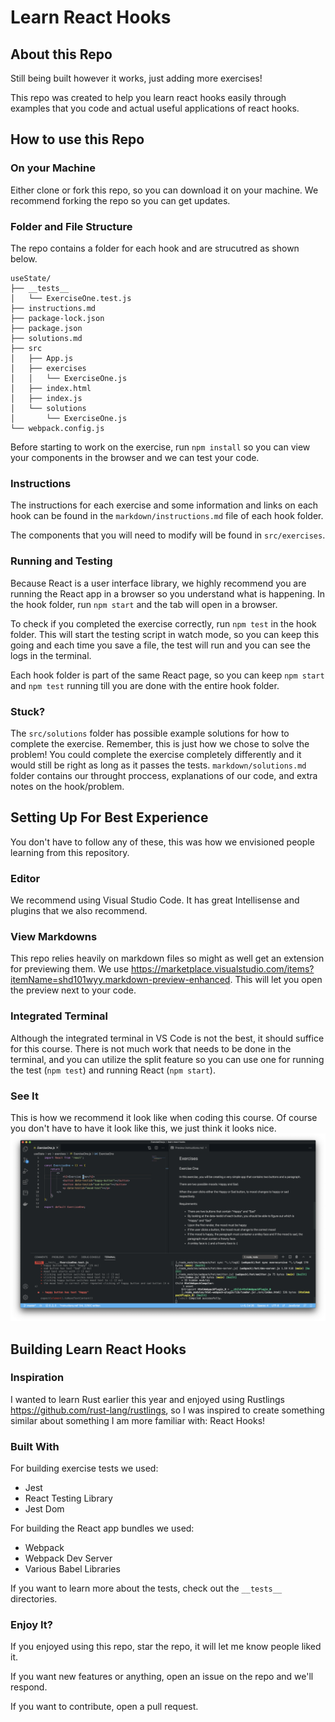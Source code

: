 # Learn React Hooks

## About this Repo
Still being built however it works, just adding more exercises!

This repo was created to help you learn react hooks easily through examples that you code and actual useful applications of react hooks.

## How to use this Repo
### On your Machine
Either clone or fork this repo, so you can download it on your machine. We recommend forking the repo so you can get updates.

### Folder and File Structure
The repo contains a folder for each hook and are strucutred as shown below.  
```
useState/
├── __tests__
│   └── ExerciseOne.test.js
├── instructions.md
├── package-lock.json
├── package.json
├── solutions.md
├── src
│   ├── App.js
│   ├── exercises
│   │   └── ExerciseOne.js
│   ├── index.html
│   ├── index.js
│   └── solutions
│       └── ExerciseOne.js
└── webpack.config.js
```
Before starting to work on the exercise, run ```npm install``` so you can view your components in the browser and we can test your code.

### Instructions
The instructions for each exercise and some information and links on each hook can be found in the ```markdown/instructions.md``` file of each hook folder.

The components that you will need to modify will be found in ```src/exercises```.

### Running and Testing
Because React is a user interface library, we highly recommend you are running the React app in a browser so you understand what is happening. In the hook folder, run ```npm start``` and the tab will open in a browser.

To check if you completed the exercise correctly, run ```npm test``` in the hook folder. This will start the testing script in watch mode, so you can keep this going and each time you save a file, the test will run and you can see the logs in the terminal.

Each hook folder is part of the same React page, so you can keep ```npm start``` and ```npm test``` running till you are done with the entire hook folder.

### Stuck?
The ```src/solutions``` folder has possible example solutions for how to complete the exercise. Remember, this is just how we chose to solve the problem! You could complete the exercise completely differently and it would still be right as long as it passes the tests. ```markdown/solutions.md``` folder contains our throught proccess, explanations of our code, and extra notes on the hook/problem.

## Setting Up For Best Experience
You don't have to follow any of these, this was how we envisioned people learning from this repository.

### Editor
We recommend using Visual Studio Code. It has great Intellisense and plugins that we also recommend.

### View Markdowns
This repo relies heavily on markdown files so might as well get an extension for previewing them. We use https://marketplace.visualstudio.com/items?itemName=shd101wyy.markdown-preview-enhanced. This will let you open the preview next to your code.

### Integrated Terminal
Although the integrated terminal in VS Code is not the best, it should suffice for this course. There is not much work that needs to be done in the terminal, and you can utilize the split feature so you can use one for running the test (```npm test```) and running React (```npm start```).

### See It
This is how we recommend it look like when coding this course. Of course you don't have to have it look like this, we just think it looks nice.
![](/github-readme/setup.png)

## Building Learn React Hooks
### Inspiration
I wanted to learn Rust earlier this year and enjoyed using Rustlings https://github.com/rust-lang/rustlings, so I was inspired to create something similar about something I am more familiar with: React Hooks!

### Built With

For building exercise tests we used:
- Jest
- React Testing Library
- Jest Dom

For building the React app bundles we used:
- Webpack
- Webpack Dev Server
- Various Babel Libraries

If you want to learn more about the tests, check out the ```__tests__``` directories.

### Enjoy It?
If you enjoyed using this repo, star the repo, it will let me know people liked it.

If you want new features or anything, open an issue on the repo and we'll respond.

If you want to contribute, open a pull request.
